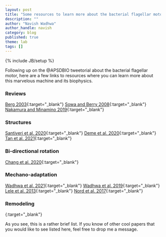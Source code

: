 ```yaml
---
layout: post
title: "Some resources to learn more about the bacterial flagellar motor"
description: ""
author: "Navish Wadhwa"
author_handle: navish
category: blog
published: true
theme: lab
tags: []
---
```

{% include JB/setup %}

Following up on the @APSDBIO tweetorial about the bacterial flagellar motor, here are a few links to resources where you can learn more about this marvelous machine and its biophysics.

### Reviews
[Berg 2003](https://arjournals.annualreviews.org/doi/10.1146/annurev.biochem.72.121801.161737){:target="_blank"}
[Sowa and Berry 2008](https://www.cambridge.org/core/journals/quarterly-reviews-of-biophysics/article/bacterial-flagellar-motor/60CC83BA11259898821D5FC6CC5EF6D3){:target="_blank"}
[Nakamura and Minamino 2019](https://www.mdpi.com/2218-273X/9/7/279){:target="_blank"}

### Structures
[Santiveri et al. 2020](https://www.sciencedirect.com/science/article/pii/S0092867420310072){:target="_blank"}
[Deme et al. 2020](https://www.nature.com/articles/s41564-020-0788-8){:target="_blank"}
[Tan et al. 2021](https://www.sciencedirect.com/science/article/abs/pii/S009286742100430X){:target="_blank"}

### Bi-directional rotation
[Chang et al. 2020](https://www.nature.com/articles/s41594-020-0497-2){:target="_blank"}

### Mechano-adaptation
[Wadhwa et al. 2021](https://www.pnas.org/content/118/15/e2024608118.short){:target="_blank"}
[Wadhwa et al. 2019](https://www.pnas.org/content/116/24/11764.short){:target="_blank"}
[Lele et al. 2013](https://www.pnas.org/content/110/29/11839.short){:target="_blank"}
[Nord et al. 2017](https://www.pnas.org/content/114/49/12952.short){:target="_blank"}

### Remodeling
[](){:target="_blank"}


As you see, this is a rather brief list. If you know of other cool papers that you would like to see listed here, feel free to drop me a message.
